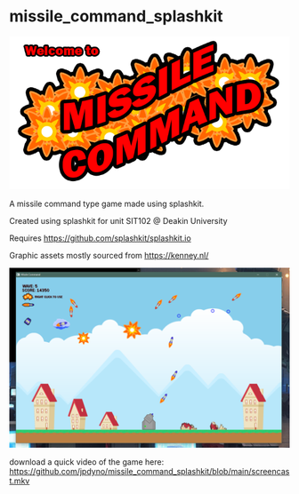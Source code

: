 # missile_command_splashkit
![Welcome](https://github.com/jpdyno/missile_command_splashkit/blob/main/Resources/images/welcome.png?raw=true)

A missile command type game made using splashkit.

Created using splashkit for unit SIT102 @ Deakin University

Requires https://github.com/splashkit/splashkit.io


Graphic assets mostly sourced from https://kenney.nl/

![game screenshot](https://github.com/jpdyno/missile_command_splashkit/blob/main/screenshot.png?raw=true)

download a quick video of the game here:
https://github.com/jpdyno/missile_command_splashkit/blob/main/screencast.mkv
